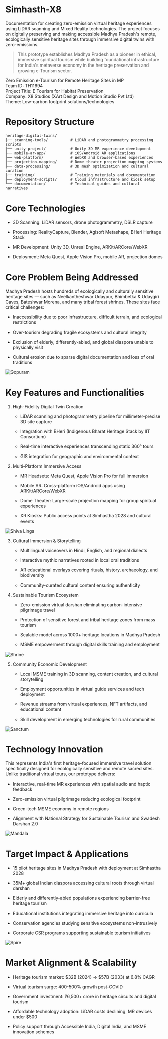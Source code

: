 # Simhasth-X8
Documentation for creating zero-emission virtual heritage experiences using LiDAR scanning and Mixed Reality technologies. The project focuses on digitally preserving and making accessible Madhya Pradesh's remote, ecologically sensitive heritage sites through immersive digital twins with zero-emissions.

> This prototype establishes Madhya Pradesh as a pioneer in ethical, immersive spiritual tourism while building foundational infrastructure for India's metaverse economy in the heritage preservation and growing e-Tourism sector.

Zero Emission e-Tourism for Remote Heritage Sites in MP  
Team ID: TH11694  
Project Title: E Tourism for Habitat Preservation  
Company: X8 Studios (XArt Design and Motion Studio Pvt Ltd)  
Theme: Low-carbon footprint solutions/technologies  

# Repository Structure
```
heritage-digital-twins/  
├── scanning-tools/          # LiDAR and photogrammetry processing scripts  
├── unity-project/           # Unity 3D MR experience development  
├── mobile-ar-app/           # iOS/Android AR applications  
├── web-platform/            # WebXR and browser-based experiences  
├── projection-mapping/      # Dome theater projection mapping systems  
├── data-processing/         # 3D mesh optimization and cultural curation  
├── training/                # Training materials and documentation  
├── deployment-scripts/      # Cloud infrastructure and kiosk setup  
└── documentation/           # Technical guides and cultural narratives
```

# Core Technologies
- 3D Scanning: LiDAR sensors, drone photogrammetry, DSLR capture

- Processing: RealityCapture, Blender, Agisoft Metashape, BHeri Heritage Stack

- MR Development: Unity 3D, Unreal Engine, ARKit/ARCore/WebXR

- Deployment: Meta Quest, Apple Vision Pro, mobile AR, projection domes

# Core Problem Being Addressed
Madhya Pradesh hosts hundreds of ecologically and culturally sensitive heritage sites — such as Neelkantheshwar Udaypur, Bhimbetka & Udaygiri Caves, Bateshwar Morena, and many tribal forest shrines. These sites face critical challenges:

- Inaccessibility due to poor infrastructure, difficult terrain, and ecological restrictions

- Over-tourism degrading fragile ecosystems and cultural integrity

- Exclusion of elderly, differently-abled, and global diaspora unable to physically visit

- Cultural erosion due to sparse digital documentation and loss of oral traditions

![Gopuram](Assets/DIVINE-VIMANA.gif)

# Key Features and Functionalities
1. High-Fidelity Digital Twin Creation
    - LiDAR scanning and photogrammetry pipeline for millimeter-precise 3D site capture

    - Integration with BHeri (Indigenous Bharat Heritage Stack by IIT Consortium)

    - Real-time interactive experiences transcending static 360° tours

    - GIS integration for geographic and environmental context

2. Multi-Platform Immersive Access
    - MR Headsets: Meta Quest, Apple Vision Pro for full immersion

    - Mobile AR: Cross-platform iOS/Android apps using ARKit/ARCore/WebXR

    - Dome Theater: Large-scale projection mapping for group spiritual experiences

    - XR Kiosks: Public access points at Simhastha 2028 and cultural events

![Shiva Linga](./Assets/SHIVA-LINGA.gif)

3. Cultural Immersion & Storytelling
    - Multilingual voiceovers in Hindi, English, and regional dialects

    - Interactive mythic narratives rooted in local oral traditions

    - AR educational overlays covering rituals, history, archaeology, and biodiversity

    - Community-curated cultural content ensuring authenticity

4. Sustainable Tourism Ecosystem
    - Zero-emission virtual darshan eliminating carbon-intensive pilgrimage travel

    - Protection of sensitive forest and tribal heritage zones from mass tourism

    - Scalable model across 1000+ heritage locations in Madhya Pradesh

    - MSME empowerment through digital skills training and employment

![Shrine](./Assets/SHRINE-OF-ETERNAL-FAITH.gif)

5. Community Economic Development
    - Local MSME training in 3D scanning, content creation, and cultural storytelling

    - Employment opportunities in virtual guide services and tech deployment

    - Revenue streams from virtual experiences, NFT artifacts, and educational content

    - Skill development in emerging technologies for rural communities

![Sanctum](./Assets/SANCTUM-OF-GREAT-LORD.gif)

# Technology Innovation
This represents India's first heritage-focused immersive travel solution specifically designed for ecologically sensitive and remote sacred sites. Unlike traditional virtual tours, our prototype delivers:

- Interactive, real-time MR experiences with spatial audio and haptic feedback

- Zero-emission virtual pilgrimage reducing ecological footprint

- Green-tech MSME economy in remote regions

- Alignment with National Strategy for Sustainable Tourism and Swadesh Darshan 2.0

![Mandala](./Assets/MANDALA-SANCTUARY.gif)

# Target Impact & Applications
- 15 pilot heritage sites in Madhya Pradesh with deployment at Simhastha 2028

- 35M+ global Indian diaspora accessing cultural roots through virtual darshan

- Elderly and differently-abled populations experiencing barrier-free heritage tourism

- Educational institutions integrating immersive heritage into curricula

- Conservation agencies studying sensitive ecosystems non-intrusively

- Corporate CSR programs supporting sustainable tourism initiatives

![Spire](./Assets/ANCIENT-SPIRE.gif)

# Market Alignment & Scalability
- Heritage tourism market: $32B (2024) → $57B (2033) at 6.8% CAGR

- Virtual tourism surge: 400-500% growth post-COVID

- Government investment: ₹6,500+ crore in heritage circuits and digital tourism

- Affordable technology adoption: LiDAR costs declining, MR devices under $500

- Policy support through Accessible India, Digital India, and MSME innovation schemes
